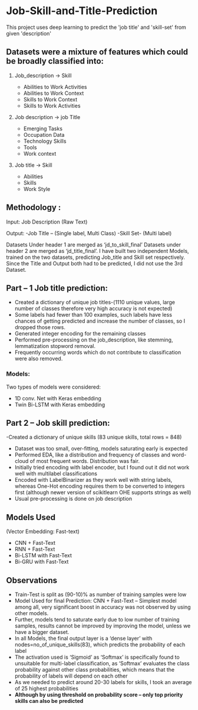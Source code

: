 # Job-Skill-and-Title-Prediction
This project uses deep learning to predict the 'job title' and 'skill-set' from given 'description'

## Datasets were a mixture of features which could be broadly classified into:
1. Job_description → Skill 
   - Abilities to Work Activities
   - Abilities to Work Context
   - Skills to Work Context
   - Skills to Work Activities

2. Job description → job Title
   - Emerging Tasks
   - Occupation Data
   - Technology Skills
   - Tools
   - Work context

3. Job title → Skill
   - Abilities
   - Skills
   - Work Style

## Methodology :
Input: Job Description (Raw Text)

Output:
    -Job Title – (Single label, Multi Class)
    -Skill Set- (Multi label)
    
Datasets Under header 1 are merged as ‘jd_to_skill_final’
Datasets under header 2 are merged as ‘jd_title_final’.
I have built two independent Models, trained on the two datasets, predicting Job_title and Skill set
respectively.
Since the Title and Output both had to be predicted, I did not use the 3rd Dataset.

## Part – 1 Job title prediction:
  - Created a dictionary of unique job titles-(1110 unique values, large number of classes
    therefore very high accuracy is not expected)
  - Some labels had fewer than 100 examples, such labels have less chances of getting predicted
    and increase the number of classes, so I dropped those rows.
  - Generated integer encoding for the remaining classes
  - Performed pre-processing on the job_description, like stemming, lemmatization stopword
    removal.
  - Frequently occurring words which do not contribute to classification were also removed.
  
  ### Models:
Two types of models were considered:
   - 1D conv. Net with Keras embedding
   - Twin Bi-LSTM with Keras embedding
 
## Part 2 – Job skill prediction:
   -Created a dictionary of unique skills (83 unique skills, total rows = 848)
   - Dataset was too small, over-fitting, models saturating early is expected
   - Performed EDA, like a distribution and frequency of classes and word-cloud of most frequent
     words. Distribution was fair.
   - Initially tried encoding with label encoder, but I found out it did not work well with
     multilabel classifications
   - Encoded with LabelBinarizer as they work well with string labels, whereas One-Hot encoding
     requires them to be converted to integers first (although newer version of scikitlearn OHE
     supports strings as well)
   - Usual pre-processing is done on job description

## Models Used
(Vector Embedding: Fast-text)
  - CNN + Fast-Text
   - RNN + Fast-Text
   - Bi-LSTM with Fast-Text
   - Bi-GRU with Fast-Text

## Observations
   - Train-Test is split as (90-10)% as number of training samples were low
   - Model Used for final Prediction: CNN + Fast-Text – Simplest model among all, very significant
     boost in accuracy was not observed by using other models.
   - Further, models tend to saturate early due to low number of training samples, results cannot
     be improved by improving the model, unless we have a bigger dataset.
   - In all Models, the final output layer is a ‘dense layer’ with nodes=no_of_unique_skills(83),
     which predicts the probability of each label
   - The activation used is ‘Sigmoid’ as ‘Softmax’ is specifically found to unsuitable for multi-label
     classification, as ‘Softmax’ evaluates the class probability against other class probabilities,
     which means that the probability of labels will depend on each other
   - As we needed to predict around 20-30 labels for skills, I took an average of 25 highest
     probabilities
   - **Although by using threshold on probability score – only top priority skills can also be**
     **predicted**



